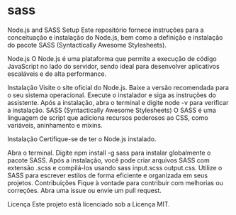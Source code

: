 # sass

Node.js and SASS Setup
Este repositório fornece instruções para a conceituação e instalação do Node.js, bem como a definição e instalação do pacote SASS (Syntactically Awesome Stylesheets).

Node.js
O Node.js é uma plataforma que permite a execução de código JavaScript no lado do servidor, sendo ideal para desenvolver aplicativos escaláveis e de alta performance.

Instalação
Visite o site oficial do Node.js.
Baixe a versão recomendada para o seu sistema operacional.
Execute o instalador e siga as instruções do assistente.
Após a instalação, abra o terminal e digite node -v para verificar a instalação.
SASS (Syntactically Awesome Stylesheets)
O SASS é uma linguagem de script que adiciona recursos poderosos ao CSS, como variáveis, aninhamento e mixins.

Instalação
Certifique-se de ter o Node.js instalado.

Abra o terminal.
Digite npm install -g sass para instalar globalmente o pacote SASS.
Após a instalação, você pode criar arquivos SASS com extensão .scss e compilá-los usando sass input.scss output.css.
Utilize o SASS para escrever estilos de forma eficiente e organizada em seus projetos.
Contribuições
Fique à vontade para contribuir com melhorias ou correções. Abra uma issue ou envie um pull request.

Licença
Este projeto está licenciado sob a Licença MIT.
